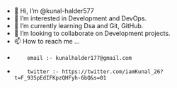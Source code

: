 - 👋 Hi, I’m @kunal-halder577
- 👀 I’m interested in Development and DevOps.
- 🌱 I’m currently learning Dsa and Git, GitHub.
- 💞️ I’m looking to collaborate on Development projects.
- 📫 How to reach me ...
-         email :- kunalhalder177@gmail.com
-         twitter :- https://twitter.com/iamKunal_26?t=F_93SpEdIFKpzQHFyh-6bQ&s=01

<!---
kunal-halder577/kunal-halder577 is a ✨ special ✨ repository because its `README.md` (this file) appears on your GitHub profile.
You can click the Preview link to take a look at your changes.
--->

